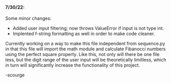 #### 7/30/22:
Some minor changes:
- Added user input filtering; now throws ValueError if input is not type int.
- Implented f-string formatting as well in order to make code cleaner. 

Currently working on a way to make this file independent from sequence.py in that this file will import the math module and calculate Fibanocci numbers using the perfect square property.
Like this, not only will there be one file less, but the digit range of the user input will be theoretically limitless, which in turn will significantly increase the functionality of this project. 

-scourge
